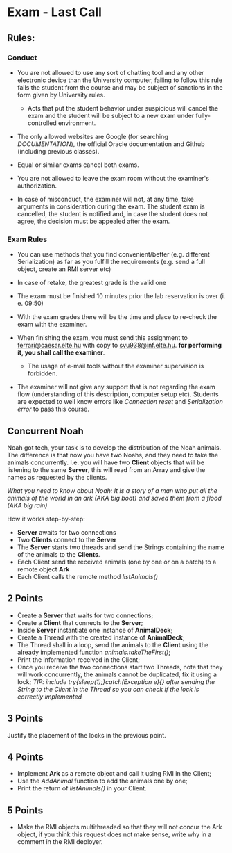# Exam - Last Call

## Rules:

### Conduct

* You are not allowed to use any sort of chatting tool and any other electronic device than the University computer, failing to follow this rule fails the student from the course and may be subject of sanctions in the form given by University rules.
  * Acts that put the student behavior under suspicious will cancel the exam and the student will be subject to a new exam under fully-controlled environment.

* The only allowed websites are Google (for searching *DOCUMENTATION*), the official Oracle documentation and Github (including previous classes).

* Equal or similar exams cancel both exams.

* You are not allowed to leave the exam room without the examiner's authorization.

* In case of misconduct, the examiner will not, at any time, take arguments in consideration during the exam. The student exam is cancelled, the student is notified and, in case the student does not agree, the decision must be appealed after the exam.


### Exam Rules
* You can use methods that you find convenient/better (e.g. different Serialization) as far as you fulfill the requirements (e.g. send a full object, create an RMI server etc)

* In case of retake, the greatest grade is the valid one

* The exam must be finished 10 minutes prior the lab reservation is over (i. e. 09:50)

* With the exam grades there will be the time and place to re-check the exam with the examiner.

* When finishing the exam, you must send this assignment to ferrari@caesar.elte.hu with copy to svu938@inf.elte.hu. **for performing it, you shall call the examiner**.
  * The usage of e-mail tools without the examiner supervision is forbidden.

* The examiner will not give any support that is not regarding the exam flow (understanding of this description, computer setup etc). Students are expected to well know errors like *Connection reset* and *Serialization error* to pass this course.


## Concurrent Noah

Noah got tech, your task is to develop the distribution of the Noah animals. The difference is that now you have two Noahs, and they need to take the animals concurrently. I.e. you will have two **Client** objects that will be listening to the same **Server**, this will read from an Array and give the names as requested by the clients.

*What you need to know about Noah: It is a story of a man who put all the animals of the world in an ark (AKA big boat) and saved them from a flood (AKA big rain)*


How it works step-by-step:
* **Server** awaits for two connections
* Two **Clients** connect to the **Server**
* The **Server** starts two threads and send the Strings containing the name of the animals to the **Clients**.
* Each Client send the received animals (one by one or on a batch) to a remote object **Ark**
* Each Client calls the remote method *listAnimals()*


## 2 Points
* Create a **Server** that waits for two connections;
* Create a **Client** that connects to the **Server**;
* Inside **Server** instantiate one instance of **AnimalDeck**;
* Create a Thread with the created instance of **AnimalDeck**;
* The Thread shall in a loop, send the animals to the **Client** using the already implemented function *animals.takeTheFirst()*;
* Print the information received in the Client;
* Once you receive the two connections start two Threads, note that they will work concurrently, the animals cannot be duplicated, fix it using a lock;
*TIP: include try{sleep(1);}catch(Exception e){} after sending the String to the Client in the Thread so you can check if the lock is correctly implemented*


## 3 Points
Justify the placement of the locks in the previous point.

## 4 Points
* Implement **Ark** as a remote object and call it using RMI in the Client;
* Use the *AddAnimal* function to add the animals one by one;
* Print the return of *listAnimals()* in your Client.

## 5 Points
* Make the RMI objects multithreaded so that they will not concur the Ark object, if you think this request does not make sense, write why in a comment in the RMI deployer.
